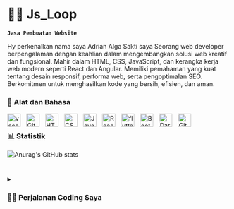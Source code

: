 # 🏄‍♂️ Js_Loop

**`Jasa Pembuatan Website`**

Hy perkenalkan nama saya Adrian Alga Sakti saya Seorang web developer berpengalaman dengan keahlian dalam mengembangkan solusi web kreatif dan fungsional. Mahir dalam HTML, CSS, JavaScript, dan kerangka kerja web modern seperti React dan Angular. Memiliki pemahaman yang kuat tentang desain responsif, performa web, serta pengoptimalan SEO. Berkomitmen untuk menghasilkan kode yang bersih, efisien, dan aman.


### 🧰 Alat dan Bahasa
<img align="left" alt="vscode" width="30px" style="padding-right:10px;" src="https://cdn.jsdelivr.net/gh/devicons/devicon/icons/vscode/vscode-original.svg" />
<img align="left" alt="Git" width="30px" style="padding-right:10px;" src="https://cdn.jsdelivr.net/gh/devicons/devicon/icons/git/git-original.svg" />
<img align="left" alt="HTML" width="30px" style="padding-right:10px;" src="https://cdn.jsdelivr.net/gh/devicons/devicon/icons/html5/html5-plain.svg" />
<img align="left" alt="CSS" width="30px" style="padding-right:10px;" src="https://cdn.jsdelivr.net/gh/devicons/devicon/icons/css3/css3-plain.svg" />
<img align="left" alt="JavaScript" width="30px" style="padding-right:10px;" src="https://cdn.jsdelivr.net/gh/devicons/devicon/icons/javascript/javascript-plain.svg" />
<img align="left" alt="React" width="30px" style="padding-right:10px;" src="https://cdn.jsdelivr.net/gh/devicons/devicon/icons/react/react-original.svg" />
<img align="left" alt="flutter" width="30px" style="padding-right:10px;" src="https://cdn.jsdelivr.net/gh/devicons/devicon/icons/flutter/flutter-original.svg" />
<img align="left" alt="Bootstrap" width="30px" style="padding-right:10px;" src="https://cdn.jsdelivr.net/gh/devicons/devicon/icons/bootstrap/bootstrap-original.svg" />
<img align="left" alt="Dart" width="30px" style="padding-right:10px;" src="https://cdn.jsdelivr.net/gh/devicons/devicon/icons/dart/dart-original.svg"/>
<img align="left" alt="GitHub" width="30px" style="padding-right:10px;" src="https://cdn.jsdelivr.net/gh/devicons/devicon/icons/github/github-original.svg" />

<br />


### 📊 Statistik

![Anurag's GitHub stats](https://github-readme-stats.vercel.app/api?username=AdrianAlgaSakti&show_icons=true&theme=radical)

<!-- ![GitHub Streak](https://streak-stats.demolab.com?user=ForrestKnight&theme=gruvbox&border_radius=4.5) -->

#

<details>
 <summary><h3>👨‍💻 Perjalanan Coding Saya</h3></summary>
  Saya tinggal di sebuah desa yang terpencil dan jauh dari kata teknologi, bahkan saya hampir ndak kuliah gara-gara ketinggalan info ndak juga ndak ada niatan sama sekali untuk kuliah karena kurangnya dorongan atau motivasi. Tapi waktu itu kakak saya yang daftarkan untuk masuk kuliah di unversitas UIN Alauddin Makaasar jurusan Teknik Informatika. saya mengiyakan saja walaupun saya ngak ada basic sama sekali di dunia IT, Alhamdulillah saya lolos pada jalur UMPTKIN. dan sejak saat itu saya mulai belajar mengenal yang namnya komputer, bagaimana kita berinteraksi dengan komputer dan saya sebagai orang awam akan teknologi pastinya saya tidak tau apa-apa. seiring berjalannya waktu sampai semester 6 saya bertemu dengan Ikbal yang dimana dialah yang mengajariku belajar coding untuk menguasai Html, Css, dan JavaScript. saya beruntung berkenalan dengan dia karena berkat dia aku jadi bisa ngoding.
   
